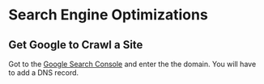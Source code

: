 # Search Engine Optimizations

## Get Google to Crawl a Site

Got to the [Google Search Console](https://search.google.com/) and enter the the domain.  You will have to add a DNS record.
